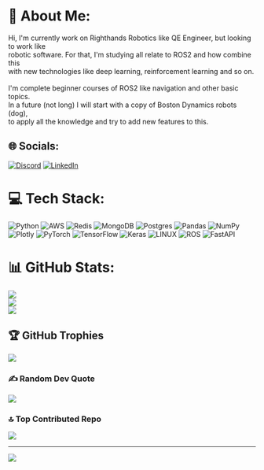 # 💫 About Me:
Hi, I'm currently work on Righthands Robotics like QE Engineer, but looking to work like <br>robotic software. For that, I'm studying all relate to ROS2 and how combine this<br>with new technologies like deep learning, reinforcement learning and so on.<br><br>I'm complete beginner courses of ROS2 like navigation and other basic topics.<br>In a future (not long) I will start with a copy of Boston Dynamics robots (dog),<br>to apply all the knowledge and try to add new features to this.<br>


## 🌐 Socials:
[![Discord](https://img.shields.io/badge/Discord-%237289DA.svg?logo=discord&logoColor=white)](https://discord.gg/Almigthy#6339) [![LinkedIn](https://img.shields.io/badge/LinkedIn-%230077B5.svg?logo=linkedin&logoColor=white)](https://linkedin.com/in/alejandro-amar-gil-717a24171) 

# 💻 Tech Stack:
![Python](https://img.shields.io/badge/python-3670A0?style=flat&logo=python&logoColor=ffdd54) ![AWS](https://img.shields.io/badge/AWS-%23FF9900.svg?style=flat&logo=amazon-aws&logoColor=white) ![Redis](https://img.shields.io/badge/redis-%23DD0031.svg?style=flat&logo=redis&logoColor=white) ![MongoDB](https://img.shields.io/badge/MongoDB-%234ea94b.svg?style=flat&logo=mongodb&logoColor=white) ![Postgres](https://img.shields.io/badge/postgres-%23316192.svg?style=flat&logo=postgresql&logoColor=white) ![Pandas](https://img.shields.io/badge/pandas-%23150458.svg?style=flat&logo=pandas&logoColor=white) ![NumPy](https://img.shields.io/badge/numpy-%23013243.svg?style=flat&logo=numpy&logoColor=white) ![Plotly](https://img.shields.io/badge/Plotly-%233F4F75.svg?style=flat&logo=plotly&logoColor=white) ![PyTorch](https://img.shields.io/badge/PyTorch-%23EE4C2C.svg?style=flat&logo=PyTorch&logoColor=white) ![TensorFlow](https://img.shields.io/badge/TensorFlow-%23FF6F00.svg?style=flat&logo=TensorFlow&logoColor=white) ![Keras](https://img.shields.io/badge/Keras-%23D00000.svg?style=flat&logo=Keras&logoColor=white) ![LINUX](https://img.shields.io/badge/Linux-FCC624?style=flat&logo=linux&logoColor=black) ![ROS](https://img.shields.io/badge/ros-%230A0FF9.svg?style=flat&logo=ros&logoColor=white) ![FastAPI](https://img.shields.io/badge/FastAPI-005571?style=flat&logo=fastapi)
# 📊 GitHub Stats:
![](https://github-readme-stats.vercel.app/api?username=aleamar264&theme=dark&hide_border=false&include_all_commits=true&count_private=true)<br/>
![](https://github-readme-streak-stats.herokuapp.com/?user=aleamar264&theme=dark&hide_border=false)<br/>
![](https://github-readme-stats.vercel.app/api/top-langs/?username=aleamar264&theme=dark&hide_border=false&include_all_commits=true&count_private=true&layout=compact)

## 🏆 GitHub Trophies
![](https://github-profile-trophy.vercel.app/?username=aleamar264&theme=discord&no-frame=false&no-bg=false&margin-w=4)

### ✍️ Random Dev Quote
![](https://quotes-github-readme.vercel.app/api?type=horizontal&theme=radical)

### 🔝 Top Contributed Repo
![](https://github-contributor-stats.vercel.app/api?username=aleamar264&limit=5&theme=dark&combine_all_yearly_contributions=true)

---
[![](https://visitcount.itsvg.in/api?id=aleamar264&icon=0&color=0)](https://visitcount.itsvg.in)

<!-- Proudly created with GPRM ( https://gprm.itsvg.in ) -->
